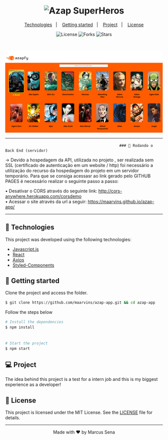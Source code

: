 
<h1 align="center">
    <img alt="Azap SuperHeros" src="https://www.azapfy.com.br/wp-content/uploads/2020/08/NOVA-LOGO-AZAPFY_03.png" width="160px">
</h1>

<p align="center">
  <a href="#-technologies">Technologies</a>&nbsp;&nbsp;&nbsp;|&nbsp;&nbsp;&nbsp;
  <a href="#-layout">Getting started</a>&nbsp;&nbsp;&nbsp;|&nbsp;&nbsp;&nbsp;
  <a href="#-project">Project</a>&nbsp;&nbsp;&nbsp;|&nbsp;&nbsp;&nbsp;
  <a href="#-license">License</a>
</p>

<p align="center">
  <img  src="https://img.shields.io/static/v1?label=license&message=MIT&color=5965E0&labelColor=121214" alt="License">
  
  <img src="https://img.shields.io/github/forks/maarvins/Clone-instagram?label=forks&message=MIT&color=5965E0&labelColor=121214" alt="Forks">

  <img src="https://img.shields.io/github/stars/maarvins/Clone-instagram?label=stars&message=MIT&color=5965E0&labelColor=121214" alt="Stars">
</p>

<br>

<p align="center">
  <img alt="first view" src="src/assets/print-app.png">
</p>

                                                                        
*******************************************************************************************************************************************************************************
                                                                                        
                                                       ### 🎲 Rodando o Back End (servidor)

-> Devido a hospedagem da API, utilizada no projeto , ser realizada sem SSL (certificado de autenticação em um website / http) foi necessário a utilização do recurso da hospedagem do projeto em um servidor temporário. Para que se consiga acessasr ao link gerado pelo GITHUB PAGES é necessário realizar o seguinte passo a passo: 

• Desativar o CORS através do seguinte link: http://cors-anywhere.herokuapp.com/corsdemo </br>
• Acessar o site através da url a seguir: https://maarvins.github.io/azap-app/

*******************************************************************************************************************************************************************************

## 🧪 Technologies

This project was developed using the following technologies:

- [Javascript.js](https://www.javascript.com/)
- [React](https://reactjs.org)
- [Axios](https://axios-http.com/docs/intro)
- [Styled-Components](https://styled-components.com/)

## 🚀 Getting started

Clone the project and access the folder.

```bash
$ git clone https://github.com/maarvins/azap-app.git && cd azap-app
```

Follow the steps below

```bash
# Install the dependencies
$ npm install


# Start the project
$ npm start
```

## 💻 Project

The idea behind this project is a test for a intern job and this is my biggest experience as a developer!

## 📝 License

This project is licensed under the MIT License. See the [LICENSE](LICENSE.md) file for details.

---

<p align="center">Made with ❤️ by Marcus Sena</p>
